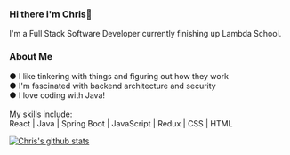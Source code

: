 ### Hi there i'm Chris👋
I'm a Full Stack Software Developer currently finishing up Lambda School.<br />

### About Me
● I like tinkering with things and figuring out how they work <br />
● I'm fascinated with backend architecture and security <br />
● I love coding with Java!
<br />
<br />
My skills include:<br />
React | Java | Spring Boot | JavaScript | Redux | CSS | HTML


[![Chris's github stats](https://github-readme-stats.vercel.app/api?username=Cking351&hide=stars&theme=dracula)](https://github.com/anuraghazra/github-readme-stats)


<!--
**Cking351/Cking351** is a ✨ _special_ ✨ repository because its `README.md` (this file) appears on your GitHub profile.

Here are some ideas to get you started:

- 🔭 I’m currently working on ...
- 🌱 I’m currently learning ...
- 👯 I’m looking to collaborate on ...
- 🤔 I’m looking for help with ...
- 💬 Ask me about ...
- 📫 How to reach me: ...
- 😄 Pronouns: ...
- ⚡ Fun fact: ...
-->
